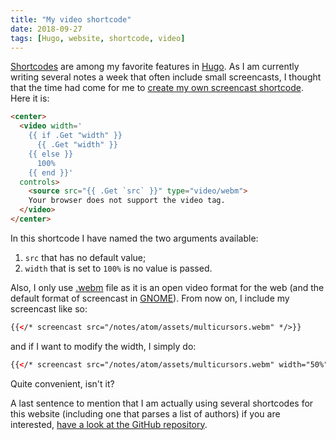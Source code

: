 ```yaml
---
title: "My video shortcode"
date: 2018-09-27
tags: [Hugo, website, shortcode, video]
---
```


[Shortcodes](https://gohugo.io/content-management/shortcodes/) are among my
favorite features in [Hugo](https://gohugo.io/). As I am currently writing
several notes a week that often include small screencasts, I thought that the
time had come for me to [create my own screencast shortcode](https://gohugo.io/templates/shortcode-templates/).
Here it is:

```html
<center>
  <video width='
    {{ if .Get "width" }}
      {{ .Get "width" }}
    {{ else }}
      100%
    {{ end }}'
  controls>
    <source src="{{ .Get `src` }}" type="video/webm">
    Your browser does not support the video tag.
  </video>
</center>
```

In this shortcode I have named the two arguments available:

1. `src` that has no default value;
2. `width` that is set to `100%` is no value is passed.

Also, I only use [.webm](https://en.wikipedia.org/wiki/WebM) file as it is an
open video format for the web (and the default format of screencast in
[GNOME](https://www.gnome.org/)). From now on, I include my screencast like so:

```html
{{</* screencast src="/notes/atom/assets/multicursors.webm" */>}}
```

and if I want to modify the width, I simply do:

```html
{{</* screencast src="/notes/atom/assets/multicursors.webm" width="50%" */>}}
```

Quite convenient, isn't it?

A last sentence to mention that I am actually using several shortcodes for this website (including one that
parses a list of authors) if you are interested, [have a look at the GitHub
repository](https://github.com/KevCaz/KevCaz.github.io/tree/dev/layouts/shortcodes).
